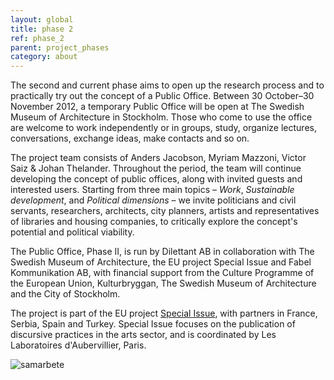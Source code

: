 ```yaml
---
layout: global
title: phase 2
ref: phase_2
parent: project_phases
category: about
---
```


The second and current phase aims to open up the research process and to practically try out the concept of a Public Office. Between 30 October–30 November 2012, a temporary Public Office will be open at The Swedish Museum of Architecture in Stockholm. Those who come to use the office are welcome to work independently or in groups, study, organize lectures, conversations, exchange ideas, make contacts and so on.  

The project team consists of Anders Jacobson, Myriam Mazzoni, Victor Saiz & Johan Thelander. Throughout the period, the team will continue developing the concept of public offices, along with invited guests and interested users. Starting from three main topics – *Work*, *Sustainable development*, and *Political dimensions* – we invite politicians and civil servants, researchers, architects, city planners, artists and representatives of libraries and housing companies, to critically explore the concept's potential and political viability.  

The Public Office, Phase II, is run by Dilettant AB in collaboration with The Swedish Museum of Architecture, the EU project Special Issue and Fabel Kommunikation AB, with financial support from the Culture Programme of the European Union, Kulturbryggan, The Swedish Museum of Architecture and the City of Stockholm.  

The project is part of the EU project [Special Issue](http://specialissue.eu), with partners in France, Serbia, Spain and Turkey. Special Issue focuses on the publication of discursive practices in the arts sector, and is coordinated by Les Laboratoires d'Aubervillier, Paris.  

![samarbete](http://allmannakontoret/assets/img/logos.png)